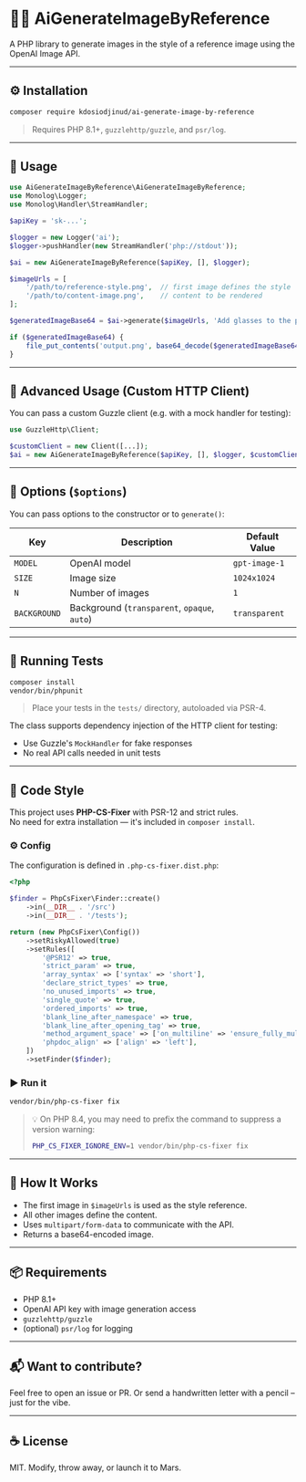 # 🧠🎨 AiGenerateImageByReference

A PHP library to generate images in the style of a reference image using the OpenAI Image API.

---

## ⚙️ Installation

```bash
composer require kdosiodjinud/ai-generate-image-by-reference
```

> Requires PHP 8.1+, `guzzlehttp/guzzle`, and `psr/log`.

---

## 🚀 Usage

```php
use AiGenerateImageByReference\AiGenerateImageByReference;
use Monolog\Logger;
use Monolog\Handler\StreamHandler;

$apiKey = 'sk-...';

$logger = new Logger('ai');
$logger->pushHandler(new StreamHandler('php://stdout'));

$ai = new AiGenerateImageByReference($apiKey, [], $logger);

$imageUrls = [
    '/path/to/reference-style.png',  // first image defines the style
    '/path/to/content-image.png',    // content to be rendered
];

$generatedImageBase64 = $ai->generate($imageUrls, 'Add glasses to the person');

if ($generatedImageBase64) {
    file_put_contents('output.png', base64_decode($generatedImageBase64));
}
```

---

## 🔧 Advanced Usage (Custom HTTP Client)

You can pass a custom Guzzle client (e.g. with a mock handler for testing):

```php
use GuzzleHttp\Client;

$customClient = new Client([...]);
$ai = new AiGenerateImageByReference($apiKey, [], $logger, $customClient);
```

---

## 🧰 Options (`$options`)

You can pass options to the constructor or to `generate()`:

| Key           | Description                | Default Value        |
|---------------|----------------------------|----------------------|
| `MODEL`       | OpenAI model               | `gpt-image-1`        |
| `SIZE`        | Image size                 | `1024x1024`          |
| `N`           | Number of images           | `1`                  |
| `BACKGROUND`  | Background (`transparent`, `opaque`, `auto`) | `transparent` |

---

## 🧪 Running Tests

```bash
composer install
vendor/bin/phpunit
```

> Place your tests in the `tests/` directory, autoloaded via PSR-4.

The class supports dependency injection of the HTTP client for testing:

- Use Guzzle's `MockHandler` for fake responses
- No real API calls needed in unit tests

---

## 🧼 Code Style

This project uses **PHP-CS-Fixer** with PSR-12 and strict rules.  
No need for extra installation — it's included in `composer install`.

### ⚙️ Config

The configuration is defined in `.php-cs-fixer.dist.php`:

```php
<?php

$finder = PhpCsFixer\Finder::create()
    ->in(__DIR__ . '/src')
    ->in(__DIR__ . '/tests');

return (new PhpCsFixer\Config())
    ->setRiskyAllowed(true)
    ->setRules([
        '@PSR12' => true,
        'strict_param' => true,
        'array_syntax' => ['syntax' => 'short'],
        'declare_strict_types' => true,
        'no_unused_imports' => true,
        'single_quote' => true,
        'ordered_imports' => true,
        'blank_line_after_namespace' => true,
        'blank_line_after_opening_tag' => true,
        'method_argument_space' => ['on_multiline' => 'ensure_fully_multiline'],
        'phpdoc_align' => ['align' => 'left'],
    ])
    ->setFinder($finder);
```

### ▶️ Run it

```bash
vendor/bin/php-cs-fixer fix
```

> 💡 On PHP 8.4, you may need to prefix the command to suppress a version warning:
>
> ```bash
> PHP_CS_FIXER_IGNORE_ENV=1 vendor/bin/php-cs-fixer fix
> ```

---

## 🧠 How It Works

- The first image in `$imageUrls` is used as the style reference.
- All other images define the content.
- Uses `multipart/form-data` to communicate with the API.
- Returns a base64-encoded image.

---

## 📦 Requirements

- PHP 8.1+
- OpenAI API key with image generation access
- `guzzlehttp/guzzle`
- (optional) `psr/log` for logging

---

## 📬 Want to contribute?

Feel free to open an issue or PR. Or send a handwritten letter with a pencil – just for the vibe.

---

## ☕ License

MIT. Modify, throw away, or launch it to Mars.

